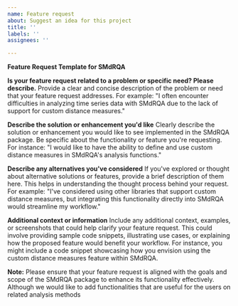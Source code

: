 ```yaml
---
name: Feature request
about: Suggest an idea for this project
title: ''
labels: ''
assignees: ''

---
```


**Feature Request Template for SMdRQA**

**Is your feature request related to a problem or specific need? Please describe.**
Provide a clear and concise description of the problem or need that your feature request addresses. For example: "I often encounter difficulties in analyzing time series data with SMdRQA due to the lack of support for custom distance measures."

**Describe the solution or enhancement you'd like**
Clearly describe the solution or enhancement you would like to see implemented in the SMdRQA package. Be specific about the functionality or feature you're requesting. For instance: "I would like to have the ability to define and use custom distance measures in SMdRQA's analysis functions."

**Describe any alternatives you've considered**
If you've explored or thought about alternative solutions or features, provide a brief description of them here. This helps in understanding the thought process behind your request. For example: "I've considered using other libraries that support custom distance measures, but integrating this functionality directly into SMdRQA would streamline my workflow."

**Additional context or information**
Include any additional context, examples, or screenshots that could help clarify your feature request. This could involve providing sample code snippets, illustrating use cases, or explaining how the proposed feature would benefit your workflow. For instance, you might include a code snippet showcasing how you envision using the custom distance measures feature within SMdRQA.

**Note:** Please ensure that your feature request is aligned with the goals and scope of the SMdRQA package to enhance its functionality effectively. Although we would like to add functionalities that are useful for the users on related analysis methods
